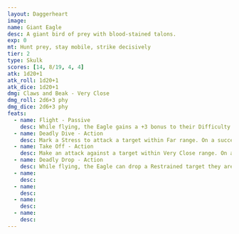 ```yaml
---
layout: Daggerheart
image:
name: Giant Eagle
desc: A giant bird of prey with blood-stained talons.
exp: 0
mt: Hunt prey, stay mobile, strike decisively
tier: 2
type: Skulk
scores: [14, 8/19, 4, 4]
atk: 1d20+1
atk_roll: 1d20+1
atk_dice: 1d20+1
dmg: Claws and Beak - Very Close
dmg_roll: 2d6+3 phy
dmg_dice: 2d6+3 phy
feats:
  - name: Flight - Passive
    desc: While flying, the Eagle gains a +3 bonus to their Difficulty.
  - name: Deadly Dive - Action
    desc: Mark a Stress to attack a target within Far range. On a success, deal 2d10+2 physical damage and knock the target over, making them Vulnerable until they next act.
  - name: Take Off - Action
    desc: Make an attack against a target within Very Close range. On a success, deal 2d4+3 physical damage and the target must succeed on an Agility Reaction Roll or become temporarily Restrained within the Eagle’s massive talons. If the target is Restrained, the Eagle immediately lifts them to the air to Very Far range above the battlefield while holding them.
  - name: Deadly Drop - Action
    desc: While flying, the Eagle can drop a Restrained target they are holding. When dropped, the target is no longer Restrained but starts falling. If their fall isn’t prevented during the PCs’ next action, the target takes 2d20 physical damage when they land.
  - name: 
    desc: 
  - name: 
    desc: 
  - name: 
    desc: 
  - name: 
    desc: 
---
```

